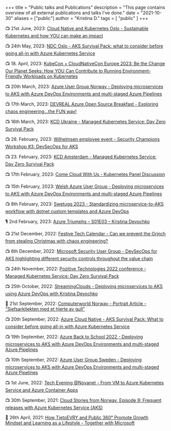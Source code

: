 +++
title = "Public talks and Publications"
description = "This page contains overview of all external publications and talks I've done."
date = "2021-10-30"
aliases = ["public"]
author = "Kristina D."
tags = [
    "public"
]
+++

📺 21st June, 2023: [Cloud Native and Kubernetes Oslo - Sustainable Kubernetes and how YOU can make an impact](https://www.meetup.com/cloud-native-and-kubernetes-oslo/events/294099940)

📺 24th May, 2023: [NDC Oslo - AKS Survival Pack: what to consider before going all-in with Azure Kubernetes Service](https://ndcoslo.com/agenda/aks-survival-pack-what-to-consider-before-going-all-in-with-azure-kubernetes-service-0ng9/0ivm3jmy32i)

📺 18. April, 2023: [KubeCon + CloudNativeCon Europe 2023: Be the Change Our Planet Seeks: How YOU Can Contribute to Running Environment-Friendly Workloads on Kubernetes](https://kccnceu2023.sched.com/event/1HyW9)

📺 20th March, 2023: [Azure User Group Norway - Deploying microservices to AKS with Azure DevOps Environments and multi-staged Azure Pipelines](https://www.meetup.com/azure-user-group-norway/events/291904115)

📺 17th March, 2023: [DEVREAL Azure Open Source Breakfast - Exploring chaos engineering…the FUN way!](https://www.meetup.com/devreal/events/291534679/)

📺 16th March, 2023: [KCD Ukraine - Managed Kubernetes Service: Day Zero Survival Pack](https://community.cncf.io/events/details/cncf-kcd-ukraine-presents-kcd-ukraine-2023-fundraiser/)

📺 28. February, 2023: [Wilhelmsen employee event - Security Champions Workshop #3: DevSecOps for AKS]()

📺 23. February, 2023: [KCD Amsterdam - Managed Kubernetes Service: Day Zero Survival Pack](https://community.cncf.io/events/details/cncf-kcd-netherlands-presents-kubernetes-community-days-amsterdam-2023/)

📺 17th February, 2023: [Come Cloud With Us - Kubernetes Panel Discussion](https://www.meetup.com/comecloudwithus/events/290494259/)

📺 15th February, 2023: [Welsh Azure User Group - Deploying microservices to AKS with Azure DevOps Environments and multi-staged Azure Pipelines](https://www.meetup.com/msft-stack/events/290761057/)

📺 8th February, 2023: [Swetugg 2023 - Standardizing microservice-to-AKS workflow with dotnet custom templates and Azure DevOps](https://swetugg.se/sthlm-2023/speakers/kristina-devochko#standardizing-microservice-to-aks-workflow-with-dotnet-custom-templates-and-azure-devops)

🎙️ 2nd February, 2023: [Azure Triumphs – S01E03 – Kristina Devochko](https://www.ndteknik.com/azure-triumphs-podcast/azure-triumphs-s01e03-kristina-devochko/)

📺 21st December, 2022: [Festive Tech Calendar - Can we prevent the Grinch from stealing Christmas with chaos engineering?](https://festivetechcalendar.com/#sz-tab-44916)

📺 6th December, 2022: [Microsoft Security User Group - DevSecOps for AKS highlighting different security controls throughout the value chain](https://www.meetup.com/microsoft-security-user-group/events/289597419)

📺 24th November, 2022: [Pozitive Technologies 2022 conference - Managed Kubernetes Service: Day Zero Survival Pack](https://pozitive.tech/en)

📺 25th October, 2022: [StreamingClouds - Deploying microservices to AKS using Azure DevOps with Kristina Devochko](https://youtu.be/kwCcnojRXdM)

📝 21st September, 2022: [Computerworld Norway - Portrait Article - "Sjefsarkitekten med et hjerte av gull"](https://www.cw.no/portrettet/sjefsarkitekten-med-et-hjerte-av-gull/2107676)

📺 20th September, 2022: [Azure Cloud Native - AKS Survival Pack: What to consider before going all-in with Azure Kubernetes Service](https://youtu.be/luzZYeSwM-E)

📺 19th September, 2022: [Azure Back to School 2022 - Deploying microservices to AKS with Azure DevOps Environments and multi-staged Azure Pipelines](https://youtu.be/ASYY7ZUDjVA)

📺 10th September, 2022: [Azure User Group Sweden - Deploying microservices to AKS with Azure DevOps Environments and multi-staged Azure Pipelines](https://www.meetup.com/azureusergroupsundsvallsverige/events/288300260)

📺 1st June, 2022: [Tech Evening @Novanet - From VM to Azure Kubernetes Service and Azure Container Apps](https://www.linkedin.com/posts/novanet-as_azure-kubernetes-bicep-activity-6939949494742466561-otUj?utm_source=linkedin_share&utm_medium=member_desktop_web)

📺 30th September, 2021: [Cloud Stories from Norway, Episode 9: Frequent releases with Azure Kubernetes Service (AKS)](https://pulse.microsoft.com/nb-no/transform-nb-no/na/fa2-recap-of-cloud-stories-from-norway-episode-9-frequent-releases-with-aks-and-saving-the-world-with-serverless-in-tietoevry/)

📝 26th April, 2021: [How TietoEVRY and Public 360° Promote Growth Mindset and Learning as a Lifestyle - Together with Microsoft](https://www.microsoftpartnercommunity.com/t5/Arrangementer-oppl%C3%A6ringskurs/How-TietoEVRY-and-Public-360-Promote-Growth-Mindset-and-Learning/td-p/40451)